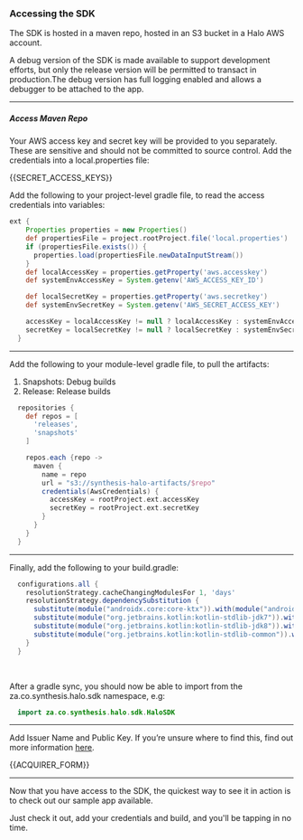 ### Accessing the SDK

The SDK is hosted in a maven repo, hosted in an S3 bucket in a Halo AWS account.

A debug version of the SDK is made available to support development efforts, but only the release version will be permitted to transact in production.The debug version has full logging enabled and allows a debugger to be attached to the app.

---

##### Access Maven Repo
Your AWS access key and secret key will be provided to you separately. These are sensitive and should not be committed to source control. Add the credentials into a local.properties file:

{{SECRET_ACCESS_KEYS}}

Add the following to your project-level gradle file, to read the access credentials into variables:

```gradle
ext {
    Properties properties = new Properties()
    def propertiesFile = project.rootProject.file('local.properties')
    if (propertiesFile.exists()) {
      properties.load(propertiesFile.newDataInputStream())
    }
    def localAccessKey = properties.getProperty('aws.accesskey')
    def systemEnvAccessKey = System.getenv('AWS_ACCESS_KEY_ID')

    def localSecretKey = properties.getProperty('aws.secretkey')
    def systemEnvSecretKey = System.getenv('AWS_SECRET_ACCESS_KEY')

    accessKey = localAccessKey != null ? localAccessKey : systemEnvAccessKey
    secretKey = localSecretKey != null ? localSecretKey : systemEnvSecretKey
  }
```

---

Add the following to your module-level gradle file, to pull the artifacts:
  1. Snapshots: Debug builds
  2. Release: Release builds

```gradle
  repositories {
    def repos = [
      'releases',
      'snapshots'
    ]

    repos.each {repo ->
      maven {
        name = repo
        url = "s3://synthesis-halo-artifacts/$repo"
        credentials(AwsCredentials) {
          accessKey = rootProject.ext.accessKey
          secretKey = rootProject.ext.secretKey
        }
      }
    }
  }          
```

---

Finally, add the following to your build.gradle:

```gradle
  configurations.all {
    resolutionStrategy.cacheChangingModulesFor 1, 'days'
    resolutionStrategy.dependencySubstitution {
      substitute(module("androidx.core:core-ktx")).with(module("androidx.core:core-ktx:(*, 1.3.2]"))
      substitute(module("org.jetbrains.kotlin:kotlin-stdlib-jdk7")).with(module("org.jetbrains.kotlin:kotlin-stdlib-jdk7:(*, 1.3.72]"))
      substitute(module("org.jetbrains.kotlin:kotlin-stdlib-jdk8")).with(module("org.jetbrains.kotlin:kotlin-stdlib-jdk7:(*, 1.3.72]"))
      substitute(module("org.jetbrains.kotlin:kotlin-stdlib-common")).with(module("org.jetbrains.kotlin:kotlin-stdlib-common:(*, 1.3.72]"))
    }
  }
```

<br />

After a gradle sync, you should now be able to import from the za.co.synthesis.halo.sdk namespace, e.g:

```kotlin
  import za.co.synthesis.halo.sdk.HaloSDK
```

---

Add Issuer Name and Public Key. If you’re unsure where to find this, find out more information <ins>[here](https://halo-dot-developer-docs.gitbook.io/halo-dot/sdk/2.-sdk-integration-guide)</ins>.

{{ACQUIRER_FORM}}

---

Now that you have access to the SDK, the quickest way to see it in action is to check out our sample app available.

Just check it out, add your credentials and build, and you'll be tapping in no time.

